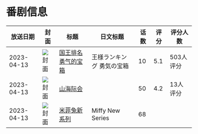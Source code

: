 # 番剧信息

|放送日期|封面|标题|日文标题|话数|评分|评分人数|
|---|---|---|---|---|---|---|
|2023-04-13|![封面](https://lain.bgm.tv/pic/cover/c/25/25/394997_61Qz6.jpg)|[国王排名 勇气的宝箱](https://bangumi.tv/subject/394997)|王様ランキング 勇気の宝箱|10|5.1|503人评分|
|2023-04-13|![封面](https://lain.bgm.tv/pic/cover/c/e0/de/405268_kVvp6.jpg)|[山海际会](https://bangumi.tv/subject/405268)||50|4.2|13人评分|
|2023-04-13|![封面](https://lain.bgm.tv/pic/cover/c/bd/6f/527888_tehce.jpg)|[米菲兔新系列](https://bangumi.tv/subject/527888)|Miffy New Series|68|||
